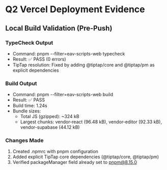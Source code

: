 # Q2 Vercel Deployment Evidence

## Local Build Validation (Pre-Push)

### TypeCheck Output
- Command: pnpm --filter=eav-scripts-web typecheck
- Result: ✅ PASS (0 errors)
- TipTap resolution: Fixed by adding @tiptap/core and @tiptap/pm as explicit dependencies

### Build Output
- Command: pnpm --filter=eav-scripts-web build
- Result: ✅ PASS
- Build time: 1.24s
- Bundle sizes:
  - Total JS (gzipped): ~324 kB
  - Largest chunks: vendor-react (96.48 kB), vendor-editor (92.33 kB), vendor-supabase (44.12 kB)

### Changes Made
1. Created .npmrc with pnpm configuration
2. Added explicit TipTap core dependencies (@tiptap/core, @tiptap/pm)
3. Verified packageManager field already set to pnpm@8.15.0


